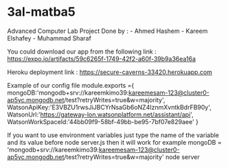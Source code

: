 # 3al-matba5
Advanced Computer Lab Project
Done by : - Ahmed Hashem
          - Kareem Elshafey
          - Muhammad Sharaf
          
You could download our app from the following link :
        https://expo.io/artifacts/59c6265f-1749-42f2-a60f-39b9a36ea16a 
        
Heroku deployment link :
        https://secure-caverns-33420.herokuapp.com
        
Example of our config file 
    module.exports ={
        mongoDB:'mongodb+srv://kareemkimo39:kareemesam-123@cluster0-ap5yc.mongodb.net/test?retryWrites=true&w=majority',
        WatsonApiKey:'E3VBZU1rwsJiJBCYrNsaGb6oNZ4IznmXvntkBdrFB90y',
        WatsonUrl:'https://gateway-lon.watsonplatform.net/assistant/api',
        WatsonWorkSpaceId:'44bb09f9-58bf-49bb-be95-7bf07e829aee'
    }

If you want to use environment variables just type the name of the variable and its value before node server.js then it will work for example 
mongoDB = 'mongodb+srv://kareemkimo39:kareemesam-123@cluster0-ap5yc.mongodb.net/test?retryWrites=true&w=majority' node server
